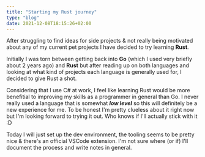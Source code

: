 ```yaml
---
title: "Starting my Rust journey"
type: "blog"
date: 2021-12-08T18:15:26+02:00
---
```


After struggling to find ideas for side projects & not really being motivated about any of my current pet projects I have decided to try learning **Rust**. 
<!--more-->
Initially I was torn between getting back into **Go** (which I used very briefly about 2 years ago) and **Rust** but after reading up on both languages and looking at what kind of projects each language is generally used for, I decided to give Rust a shot.

Considering that I use C# at work, I feel like learning Rust would be more benefitial to improving my skills as a programmer in general than Go. I never really used a language that is somewhat ***low level*** so this will definitely be a new experience for me. To be honest I'm pretty clueless about it right now but I'm looking forward to trying it out. Who knows if I'll actually stick with it :D

Today I will just set up the dev environment, the tooling seems to be pretty nice & there's an official VSCode extension. I'm not sure where (or if) I'll document the process and write notes in general.